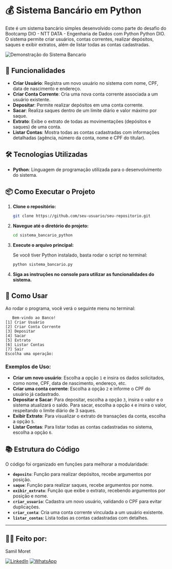 # 💰 Sistema Bancário em Python

Este é um sistema bancário simples desenvolvido como parte do desafio do Bootcamp  DIO - NTT DATA - Engenharia de Dados com Python Python DIO. O sistema permite criar usuários, contas correntes, realizar depósitos, saques e exibir extratos, além de listar todas as contas cadastradas.


![Demonstração do Sistema Bancario](https://github.com/SamilMoret/sistema_bancario_2/blob/main/sistema__bancario_vi2.gif)

## 🚀 Funcionalidades

- **Criar Usuário**: Registra um novo usuário no sistema com nome, CPF, data de nascimento e endereço.
- **Criar Conta Corrente**: Cria uma nova conta corrente associada a um usuário existente.
- **Depositar**: Permite realizar depósitos em uma conta corrente.
- **Sacar**: Realiza saques dentro de um limite diário e valor máximo por saque.
- **Extrato**: Exibe o extrato de todas as movimentações (depósitos e saques) de uma conta.
- **Listar Contas**: Mostra todas as contas cadastradas com informações detalhadas (agência, número da conta, nome e CPF do titular).

## 🛠️ Tecnologias Utilizadas

- **Python**: Linguagem de programação utilizada para o desenvolvimento do sistema.

## 📦 Como Executar o Projeto

1. **Clone o repositório:**

   ```bash
   git clone https://github.com/seu-usuario/seu-repositorio.git
   ```

2. **Navegue até o diretório do projeto:**

   ```bash
   cd sistema_bancario_python
   ```
3. **Execute o arquivo principal:**

   Se você tiver Python instalado, basta rodar o script no terminal:

   ```bash
   python sistema_bancario.py
   ```
4. **Siga as instruções no console para utilizar as funcionalidades do sistema.**

## 📝 Como Usar
   Ao rodar o programa, você verá o seguinte menu no terminal:
```
   Bem-vindo ao Banco!
[1] Criar Usuário
[2] Criar Conta Corrente
[3] Depositar
[4] Sacar
[5] Extrato
[6] Listar Contas
[7] Sair
Escolha uma operação:
```
### Exemplos de Uso:
    
- **Criar um novo usuário**: Escolha a opção `1` e insira os dados solicitados, como nome, CPF, data de nascimento, endereço, etc.
- **Criar uma conta corrente**: Escolha a opção `2` e informe o CPF do usuário já cadastrado.
- **Depositar e Sacar**: Para depositar, escolha a opção `3`, insira o valor e o sistema atualizará o saldo. Para sacar, escolha a opção `4` e insira o valor, respeitando o limite diário de 3 saques.
- **Exibir Extrato**: Para visualizar o extrato de transações da conta, escolha a opção `5`.
- **Listar Contas**: Para listar todas as contas cadastradas no sistema, escolha a opção `6`.

## 📚 Estrutura do Código

O código foi organizado em funções para melhorar a modularidade:

- **`deposito`**: Função para realizar depósitos, recebe argumentos por posição.
- **`saque`**: Função para realizar saques, recebe argumentos por nome.
- **`exibir_extrato`**: Função que exibe o extrato, recebendo argumentos por posição e nome.
- **`criar_usuario`**: Cadastra um novo usuário, validando o CPF para evitar duplicações.
- **`criar_conta`**: Cria uma conta corrente vinculada a um usuário existente.
- **`listar_contas`**: Lista todas as contas cadastradas com detalhes.

---
## 🧑‍💻 Feito por:
Samil Moret

[![LinkedIn](https://img.icons8.com/color/48/linkedin.png)](https://www.linkedin.com/in/samilmoret/)
[![WhatsApp](https://img.icons8.com/color/48/whatsapp--v1.png)](https://linkwhats.app/f27e11)







 



